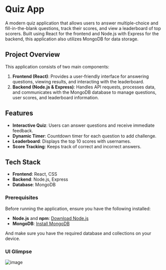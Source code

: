 # Quiz App

A modern quiz application that allows users to answer multiple-choice and fill-in-the-blank questions, track their scores, and view a leaderboard of top scorers. Built using React for the frontend and Node.js with Express for the backend, this application also utilizes MongoDB for data storage.

## Project Overview

This application consists of two main components:

1. **Frontend (React)**: Provides a user-friendly interface for answering questions, viewing results, and interacting with the leaderboard.
2. **Backend (Node.js & Express)**: Handles API requests, processes data, and communicates with the MongoDB database to manage questions, user scores, and leaderboard information.

## Features

- **Interactive Quiz**: Users can answer questions and receive immediate feedback.
- **Dynamic Timer**: Countdown timer for each question to add challenge.
- **Leaderboard**: Displays the top 10 scores with usernames.
- **Score Tracking**: Keeps track of correct and incorrect answers.

## Tech Stack

- **Frontend**: React, CSS
- **Backend**: Node.js, Express
- **Database**: MongoDB


### Prerequisites

Before running the application, ensure you have the following installed:

- **Node.js** and **npm**: [Download Node.js](https://nodejs.org/)
- **MongoDB**: [Install MongoDB](https://www.mongodb.com/try/download/community)

And make sure you have the required database and collections on your device. 

### UI Glimpse
![image](https://github.com/user-attachments/assets/577ab301-3d6f-4387-9ccc-1954b28e6178)
